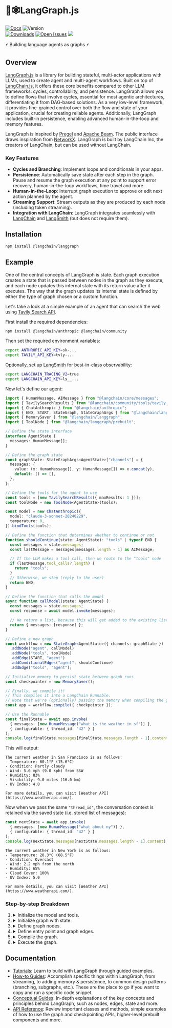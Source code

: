 # 🦜🕸️LangGraph.js

[![Docs](https://img.shields.io/badge/docs-latest-blue)](https://langchain-ai.github.io/langgraphjs/)
![Version](https://img.shields.io/npm/v/@langchain/langgraph?logo=npm)  
[![Downloads](https://img.shields.io/npm/dm/@langchain/langgraph)](https://www.npmjs.com/package/@langchain/langgraph)
[![Open Issues](https://img.shields.io/github/issues-raw/langchain-ai/langgraphjs)](https://github.com/langchain-ai/langgraphjs/issues)
[![](https://dcbadge.vercel.app/api/server/6adMQxSpJS?compact=true&style=flat)](https://discord.com/channels/1038097195422978059/1170024642245832774)

⚡ Building language agents as graphs ⚡

## Overview

[LangGraph.js](https://langchain-ai.github.io/langgraphjs/) is a library for building stateful, multi-actor applications with LLMs, used to create agent and multi-agent workflows. Built on top of [LangChain.js](https://github.com/langchain-ai/langchainjs), it offers these core benefits compared to other LLM frameworks: cycles, controllability, and persistence. LangGraph allows you to define flows that involve cycles, essential for most agentic architectures, differentiating it from DAG-based solutions. As a very low-level framework, it provides fine-grained control over both the flow and state of your application, crucial for creating reliable agents. Additionally, LangGraph includes built-in persistence, enabling advanced human-in-the-loop and memory features.

LangGraph is inspired by [Pregel](https://research.google/pubs/pub37252/) and [Apache Beam](https://beam.apache.org/). The public interface draws inspiration from [NetworkX](https://networkx.org/documentation/latest/). LangGraph is built by LangChain Inc, the creators of LangChain, but can be used without LangChain.

### Key Features

- **Cycles and Branching**: Implement loops and conditionals in your apps.
- **Persistence**: Automatically save state after each step in the graph. Pause and resume the graph execution at any point to support error recovery, human-in-the-loop workflows, time travel and more.
- **Human-in-the-Loop**: Interrupt graph execution to approve or edit next action planned by the agent.
- **Streaming Support**: Stream outputs as they are produced by each node (including token streaming).
- **Integration with LangChain**: LangGraph integrates seamlessly with [LangChain](https://github.com/langchain-ai/langchainjs/) and [LangSmith](https://docs.smith.langchain.com/) (but does not require them).

## Installation

```bash
npm install @langchain/langgraph
```

## Example

One of the central concepts of LangGraph is state. Each graph execution creates a state that is passed between nodes in the graph as they execute, and each node updates this internal state with its return value after it executes. The way that the graph updates its internal state is defined by either the type of graph chosen or a custom function.

Let's take a look at a simple example of an agent that can search the web using [Tavily Search API](https://tavily.com/).

First install the required dependencies:

```bash
npm install @langchain/anthropic @langchain/community
```

Then set the required environment variables:

```bash
export ANTHROPIC_API_KEY=sk-...
export TAVILY_API_KEY=tvly-...
```

Optionally, set up [LangSmith](https://docs.smith.langchain.com/) for best-in-class observability:

```bash
export LANGCHAIN_TRACING_V2=true
export LANGCHAIN_API_KEY=ls__...
```

Now let's define our agent:

```typescript
import { HumanMessage, AIMessage } from "@langchain/core/messages";
import { TavilySearchResults } from "@langchain/community/tools/tavily_search";
import { ChatAnthropic } from "@langchain/anthropic";
import { END, START, StateGraph, StateGraphArgs } from "@langchain/langgraph";
import { MemorySaver } from "@langchain/langgraph";
import { ToolNode } from "@langchain/langgraph/prebuilt";

// Define the state interface
interface AgentState {
  messages: HumanMessage[];
}

// Define the graph state
const graphState: StateGraphArgs<AgentState>["channels"] = {
  messages: {
    value: (x: HumanMessage[], y: HumanMessage[]) => x.concat(y),
    default: () => [],
  },
};

// Define the tools for the agent to use
const tools = [new TavilySearchResults({ maxResults: 1 })];
const toolNode = new ToolNode<AgentState>(tools);

const model = new ChatAnthropic({
  model: "claude-3-sonnet-20240229",
  temperature: 0,
}).bindTools(tools);

// Define the function that determines whether to continue or not
function shouldContinue(state: AgentState): "tools" | typeof END {
  const messages = state.messages;
  const lastMessage = messages[messages.length - 1] as AIMessage;

  // If the LLM makes a tool call, then we route to the "tools" node
  if (lastMessage.tool_calls?.length) {
    return "tools";
  }
  // Otherwise, we stop (reply to the user)
  return END;
}

// Define the function that calls the model
async function callModel(state: AgentState) {
  const messages = state.messages;
  const response = await model.invoke(messages);

  // We return a list, because this will get added to the existing list
  return { messages: [response] };
}

// Define a new graph
const workflow = new StateGraph<AgentState>({ channels: graphState })
  .addNode("agent", callModel)
  .addNode("tools", toolNode)
  .addEdge(START, "agent")
  .addConditionalEdges("agent", shouldContinue)
  .addEdge("tools", "agent");

// Initialize memory to persist state between graph runs
const checkpointer = new MemorySaver();

// Finally, we compile it!
// This compiles it into a LangChain Runnable.
// Note that we're (optionally) passing the memory when compiling the graph
const app = workflow.compile({ checkpointer });

// Use the Runnable
const finalState = await app.invoke(
  { messages: [new HumanMessage("what is the weather in sf")] },
  { configurable: { thread_id: "42" } }
);
console.log(finalState.messages[finalState.messages.length - 1].content);
```

This will output:

```
The current weather in San Francisco is as follows:
- Temperature: 60.1°F (15.6°C)
- Condition: Partly cloudy
- Wind: 5.6 mph (9.0 kph) from SSW
- Humidity: 83%
- Visibility: 9.0 miles (16.0 km)
- UV Index: 4.0

For more details, you can visit [Weather API](https://www.weatherapi.com/).
```

Now when we pass the same `"thread_id"`, the conversation context is retained via the saved state (i.e. stored list of messages):

```typescript
const nextState = await app.invoke(
  { messages: [new HumanMessage("what about ny")] },
  { configurable: { thread_id: "42" } }
);
console.log(nextState.messages[nextState.messages.length - 1].content);
```

```
The current weather in New York is as follows:
- Temperature: 20.3°C (68.5°F)
- Condition: Overcast
- Wind: 2.2 mph from the north
- Humidity: 65%
- Cloud Cover: 100%
- UV Index: 5.0

For more details, you can visit [Weather API](https://www.weatherapi.com/).
```

### Step-by-step Breakdown

1. <details>
    <summary>Initialize the model and tools.</summary>

   - We use `ChatAnthropic` as our LLM. **NOTE:** We need make sure the model knows that it has these tools available to call. We can do this by converting the LangChain tools into the format for Anthropic tool calling using the `.bindTools()` method.
   - We define the tools we want to use -- a web search tool in our case. It is really easy to create your own tools - see documentation [here](https://js.langchain.com/docs/modules/agents/tools/dynamic) on how to do that.
   </details>

2. <details>
    <summary>Initialize graph with state.</summary>

   - We initialize the graph (`StateGraph`) by passing the state interface (`AgentState`).
   - The `graphState` object defines how updates from each node should be merged into the graph's state.
   </details>

3. <details>
    <summary>Define graph nodes.</summary>

   There are two main nodes we need:

   - The `agent` node: responsible for deciding what (if any) actions to take.
   - The `tools` node that invokes tools: if the agent decides to take an action, this node will then execute that action.
   </details>

4. <details>
    <summary>Define entry point and graph edges.</summary>

   First, we need to set the entry point for graph execution - `agent` node.

   Then we define one normal and one conditional edge. A conditional edge means that the destination depends on the contents of the graph's state (`AgentState`). In our case, the destination is not known until the agent (LLM) decides.

   - Conditional edge: after the agent is called, we should either:
     - a. Run tools if the agent said to take an action, OR
     - b. Finish (respond to the user) if the agent did not ask to run tools
   - Normal edge: after the tools are invoked, the graph should always return to the agent to decide what to do next
   </details>

5. <details>
    <summary>Compile the graph.</summary>

   - When we compile the graph, we turn it into a LangChain [Runnable](https://js.langchain.com/docs/expression_language/), which automatically enables calling `.invoke()`, `.stream()` and `.batch()` with your inputs.
   - We can also optionally pass a checkpointer object for persisting state between graph runs, enabling memory, human-in-the-loop workflows, time travel and more. In our case we use `MemorySaver` - a simple in-memory checkpointer.
   </details>

6. <details>
    <summary>Execute the graph.</summary>

   1. LangGraph adds the input message to the internal state, then passes the state to the entrypoint node, `"agent"`.
   2. The `"agent"` node executes, invoking the chat model.
   3. The chat model returns an `AIMessage`. LangGraph adds this to the state.
   4. The graph cycles through the following steps until there are no more `tool_calls` on the `AIMessage`:

      - If `AIMessage` has `tool_calls`, the `"tools"` node executes.
      - The `"agent"` node executes again and returns an `AIMessage`.

   5. Execution progresses to the special `END` value and outputs the final state.
   As a result, we get a list of all our chat messages as output.
   </details>

## Documentation

- [Tutorials](https://langchain-ai.github.io/langgraphjs/tutorials/): Learn to build with LangGraph through guided examples.
- [How-to Guides](https://langchain-ai.github.io/langgraphjs/how-tos/): Accomplish specific things within LangGraph, from streaming, to adding memory & persistence, to common design patterns (branching, subgraphs, etc.). These are the place to go if you want to copy and run a specific code snippet.
- [Conceptual Guides](https://langchain-ai.github.io/langgraphjs/concepts/): In-depth explanations of the key concepts and principles behind LangGraph, such as nodes, edges, state and more.
- [API Reference](https://langchain-ai.github.io/langgraphjs/reference/graphs/): Review important classes and methods, simple examples of how to use the graph and checkpointing APIs, higher-level prebuilt components and more.

